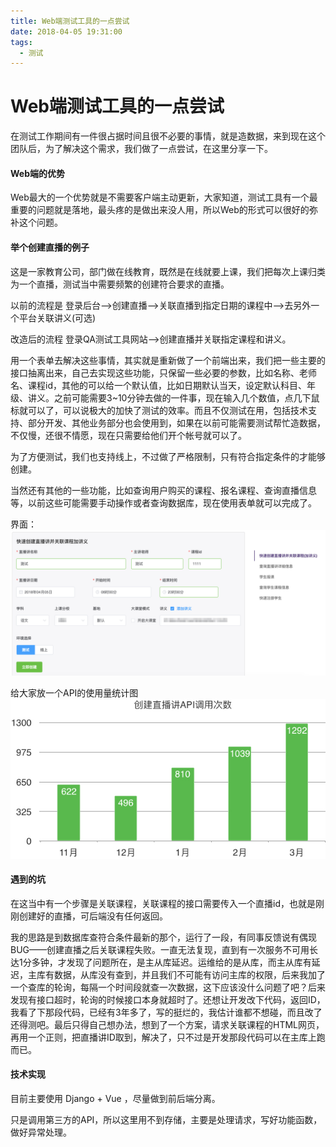 ```yaml
---
title: Web端测试工具的一点尝试
date: 2018-04-05 19:31:00
tags:
  - 测试
---
```


# Web端测试工具的一点尝试

在测试工作期间有一件很占据时间且很不必要的事情，就是造数据，来到现在这个团队后，为了解决这个需求，我们做了一点尝试，在这里分享一下。



#### Web端的优势

Web最大的一个优势就是不需要客户端主动更新，大家知道，测试工具有一个最重要的问题就是落地，最头疼的是做出来没人用，所以Web的形式可以很好的弥补这个问题。



#### 举个创建直播的例子

这是一家教育公司，部门做在线教育，既然是在线就要上课，我们把每次上课归类为一个直播，测试当中需要频繁的创建符合要求的直播。


以前的流程是 登录后台—>创建直播—>关联直播到指定日期的课程中—>去另外一个平台关联讲义(可选)

改造后的流程 登录QA测试工具网站—>创建直播并关联指定课程和讲义。

用一个表单去解决这些事情，其实就是重新做了一个前端出来，我们把一些主要的接口抽离出来，自己去实现这些功能，只保留一些必要的参数，比如名称、老师名、课程id，其他的可以给一个默认值，比如日期默认当天，设定默认科目、年级、讲义。之前可能需要3~10分钟去做的一件事，现在输入几个数值，点几下鼠标就可以了，可以说极大的加快了测试的效率。而且不仅测试在用，包括技术支持、部分开发、其他业务部分也会使用到，如果在以前可能需要测试帮忙造数据，不仅慢，还很不情愿，现在只需要给他们开个帐号就可以了。

为了方便测试，我们也支持线上，不过做了严格限制，只有符合指定条件的才能够创建。


当然还有其他的一些功能，比如查询用户购买的课程、报名课程、查询直播信息等，以前这些可能需要手动操作或者查询数据库，现在使用表单就可以完成了。

界面：![20180405203016_dfO6av_Screenshot](/images/20180405203016_dfO6av_Screenshot.jpg)



给大家放一个API的使用量统计图![20180405195818_jLKTvb_Screenshot](/images/20180405195818_jLKTvb_Screenshot.jpg)





#### 遇到的坑
在这当中有一个步骤是关联课程，关联课程的接口需要传入一个直播id，也就是刚刚创建好的直播，可后端没有任何返回。

我的思路是到数据库查符合条件最新的那个，运行了一段，有同事反馈说有偶现BUG——创建直播之后关联课程失败。一直无法复现，直到有一次服务不可用长达1分多钟，才发现了问题所在，是主从库延迟。运维给的是从库，而主从库有延迟，主库有数据，从库没有查到，并且我们不可能有访问主库的权限，后来我加了一个查库的轮询，每隔一个时间段就查一次数据，这下应该没什么问题了吧？后来发现有接口超时，轮询的时候接口本身就超时了。还想让开发改下代码，返回ID，我看了下那段代码，已经有3年多了，写的挺烂的，我估计谁都不想碰，而且改了还得测吧。最后只得自己想办法，想到了一个方案，请求关联课程的HTML网页，再用一个正则，把直播讲ID取到，解决了，只不过是开发那段代码可以在主库上跑而已。


#### 技术实现

目前主要使用 Django + Vue ，尽量做到前后端分离。

只是调用第三方的API，所以这里用不到存储，主要是处理请求，写好功能函数，做好异常处理。





